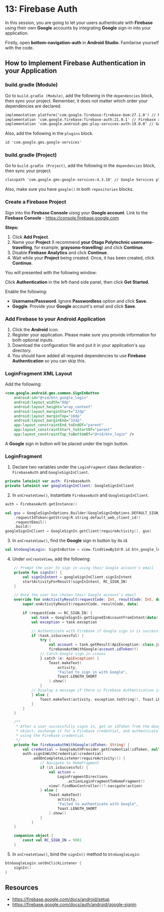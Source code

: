 # **13: Firebase Auth**

In this session, you are going to let your users authenticate with **Firebase** using their own **Google** accounts by integrating **Google** sign-in into your application.

Firstly, open **bottom-navigation-auth** in **Android Studio**. Familarise yourself with the code.

## How to Implement Firebase Authentication in your Application

### build.gradle (Module)

Go to `build.gradle (Module)`, add the following in the `dependencies` block, then sync your project. Remember, it does not matter which order your dependencies are declared.

```xml
implementation platform('com.google.firebase:firebase-bom:27.1.0') // Manages all Firebase library versions by specifying only one version
implementation 'com.google.firebase:firebase-auth:21.0.1' // Firebase authentication library. If we omit the version, it will be 27.1.0, not 21.01.1
implementation 'com.google.android.gms:play-services-auth:19.0.0' // Google Play services library
```

Also, add the following in the `plugins` block.

```xml
id 'com.google.gms.google-services'
```

### build.gradle (Project)

Go to `build.gradle (Project)`, add the following in the `dependencies` block, then sync your project.

```xml
classpath 'com.google.gms:google-services:4.3.10' // Google Services plugin
```

Also, make sure you have `google()` in both `repositories` blocks.

### Create a Firebase Project

Sign into the **Firebase Console** uisng your **Google account**. Link to the **Firebase Console** - https://console.firebase.google.com

**Steps:**

1. Click **Add Project**.
2. Name your **Project** (I recommend **your Otago Polytechnic username-travelling**, for example, **graysono-travelling**)  and click **Continue**.
3. Disable **Firebase Analytics** and click **Continue**.
4. Wait while your **Project** being created. Once, it has been created, click **Continue**.

You will presented with the following window:

Click **Authentication** in the left-hand side panel, then click **Get Started**.

Enable the following:
- **Username/Password**. Ignore **Passwordless** option and click **Save**.
- **Goggle**. Provide your **Google** account's email and click **Save**.

### Add Firebase to your Android Application

1. Click the **Android** icon.
2. Register your application. Please make sure you provide information for both optional inputs.
3. Download the configuration file and put it in your application's `app` directory.
4. You should have added all required dependencies to use **Firebase Authentication** so you can skip this.

### LoginFragment XML Layout

Add the following:

```xml
<com.google.android.gms.common.SignInButton
    android:id="@+id/btn_google_login"
    android:layout_width="0dp"
    android:layout_height="wrap_content"
    android:layout_marginStart="32dp"
    android:layout_marginTop="16dp"
    android:layout_marginEnd="32dp"
    app:layout_constraintEnd_toEndOf="parent"
    app:layout_constraintStart_toStartOf="parent"
    app:layout_constraintTop_toBottomOf="@+id/btn_login" />
```

A **Google** sign in button will be placed under the login button.

### LoginFragment
1. Declare two variables under the `LoginFragment` class declaration - `FirebaseAuth` and `GoogleSignInClient`.

```kotlin
private lateinit var auth: FirebaseAuth
private lateinit var googleSignInClient: GoogleSignInClient
```

2. In `onCreateView()`, instantiate `FirebaseAuth` and `GoogleSignInClient`.

```kotlin
auth = FirebaseAuth.getInstance()

val gso = GoogleSignInOptions.Builder(GoogleSignInOptions.DEFAULT_SIGN_IN)
    .requestIdToken(getString(R.string.default_web_client_id))
    .requestEmail() 
    .build()
googleSignInClient = GoogleSignIn.getClient(requireActivity(), gso)
```

3. In `onCreateView()`, find the **Google** sign in button by its id.

```kotlin
val btnGoogleLogin: SignInButton = view.findViewById(R.id.btn_google_login)
```

4. Under `onCreateView`, add the following:

```kotlin
    // Prompt the user to sign in using their Google account's email
    private fun signIn() {
        val signInIntent = googleSignInClient.signInIntent
        startActivityForResult(signInIntent, RC_SIGN_IN)
    }

    // Once the user has chosen their Google account's email 
    override fun onActivityResult(requestCode: Int, resultCode: Int, data: Intent?) {
        super.onActivityResult(requestCode, resultCode, data)

        if (requestCode == RC_SIGN_IN) {
            val task = GoogleSignIn.getSignedInAccountFromIntent(data)
            val exception = task.exception

            // Authenticate with Firebase if Google sign in is successful
            if (task.isSuccessful) {
                try {
                    val account = task.getResult(ApiException::class.java)!!
                    firebaseAuthWithGoogle(account.idToken!!)
                // Catch Google sign in issues
                } catch (e: ApiException) {
                    Toast.makeText(
                        activity,
                        "Failed to sign in with Google",
                        Toast.LENGTH_SHORT
                    ).show()
                }
            // Display a message if there is Firebase Authentication issues
            } else {
                Toast.makeText(activity, exception.toString(), Toast.LENGTH_SHORT).show()
            }
        }
    }

    /** 
     * After a user successfully signs in, get an idToken from the GoogleSignInAccount 
     * object, exchange it for a Firebase credential, and authenticate with Firebase
     * using the Firebase credential
     */ 
    private fun firebaseAuthWithGoogle(idToken: String) {
        val credential = GoogleAuthProvider.getCredential(idToken, null)
        auth.signInWithCredential(credential)
            .addOnCompleteListener(requireActivity()) {
                // Navigate to HomeFragment
                if (it.isSuccessful) {
                    val action =
                        LoginFragmentDirections
                            .actionLoginFragmentToHomeFragment()
                    view?.findNavController()?.navigate(action)
                } else {
                    Toast.makeText(
                        activity,
                        "Failed to authenticate with Google",
                        Toast.LENGTH_SHORT
                    ).show()
                }
            }
    }

    companion object {
        const val RC_SIGN_IN = 9001
    }
```

5. In `onCreateView()`, bind the `signIn()` method to `btnGoogleLogin`:

```kotlin
btnGoogleLogin.setOnClickListener {
    signIn()
}
```

## Resources
- https://firebase.google.com/docs/android/setup
- https://firebase.google.com/docs/auth/android/google-signin
